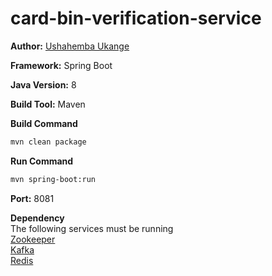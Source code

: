 # card-bin-verification-service
**Author:** [Ushahemba Ukange](https://github.com/ushaheu)  

**Framework:** Spring Boot

**Java Version:** 8  

**Build Tool:** Maven  

**Build Command**
```sh
mvn clean package
```
**Run Command**
```sh
mvn spring-boot:run
```
**Port:** 8081  

**Dependency**  
The following services must be running  
[Zookeeper](https://github.com/ushaheu/developer-tools)   
[Kafka](https://github.com/ushaheu/developer-tools)  
[Redis](https://github.com/ushaheu/developer-tools)  
